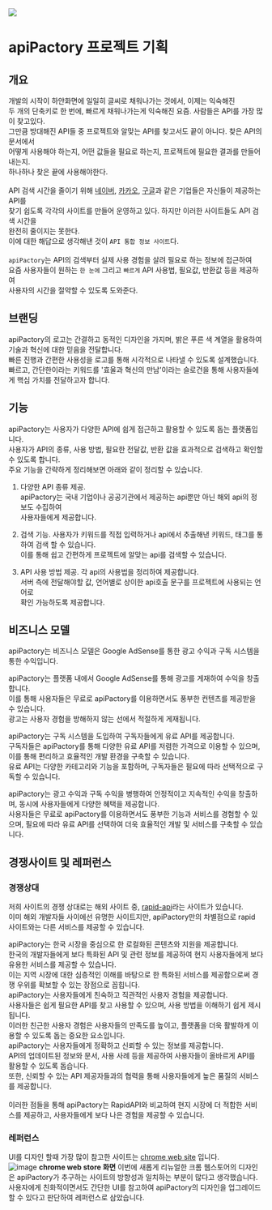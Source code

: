 <img src="https://capsule-render.vercel.app/api?type=waving&color=auto&height=300&section=header&text=apiPactory&fontSize=85" />

# apiPactory 프로젝트 기획
## 개요
개발의 시작이 하얀화면에 일일히 글씨로 채워나가는 것에서, 이제는 익숙해진   
두 개의 단축키로 한 번에, 빠르게 채워나가는게 익숙해진 요즘. 사람들은 API를 가장 많이 찾고있다.   
그만큼 방대해진 API들 중 프로젝트와 알맞는 API를 찾고서도 끝이 아니다. 찾은 API의 문서에서   
어떻게 사용해야 하는지, 어떤 값들을 필요로 하는지, 프로젝트에 필요한 결과를 만들어 내는지.   
하나하나 찾은 끝에 사용해야한다.   
<br/>
API 검색 시간을 줄이기 위해 [네이버](https://developers.naver.com/main/), [카카오](https://developers.kakao.com/), [구글](https://console.cloud.google.com/marketplace?hl=ko)과 같은 기업들은 자신들이 제공하는 API를   
찾기 쉽도록 각각의 사이트를 만들어 운영하고 있다. 하지만 이러한 사이트들도 API 검색 시간을   
완전히 줄이지는 못한다.   
이에 대한 해답으로 생각해낸 것이 `API 통합 정보 사이트`다.   
<br/>
`apiPactory`는 API의 검색부터 실제 사용 경험을 살려 필요로 하는 정보에 접근하여   
요즘 사용자들이 원하는 `한 눈에` 그리고 `빠르게` API 사용법, 필요값, 반환값 등을 제공하여   
사용자의 시간을 절약할 수 있도록 도와준다.

## 브랜딩
apiPactory의 로고는 간결하고 동적인 디자인을 가지며, 밝은 푸른 색 계열을 활용하여 기술과 혁신에 대한 믿음을 전달합니다.   
빠른 진행과 간편한 사용성을 로고를 통해 시각적으로 나타낼 수 있도록 설계했습니다.   
빠르고, 간단한이라는 키워드를 '효울과 혁신의 만남'이라는 슬로건을 통해 사용자들에게 핵심 가치를 전달하고자 합니다.

## 기능
apiPactory는 사용자가 다양한 API에 쉽게 접근하고 활용할 수 있도록 돕는 플랫폼입니다.   
사용자가 API의 종류, 사용 방법, 필요한 전달값, 반환 값을 효과적으로 검색하고 확인할 수 있도록 합니다.   
주요 기능을 간략하게 정리해보면 아래와 같이 정리할 수 있습니다.     

1. 다양한 API 종류 제공.  
   apiPactory는 국내 기업이나 공공기관에서 제공하는 api뿐만 아닌 해외 api의 정보도 수집하여   
   사용자들에게 제공합니다.   

1. 검색 기능.
   사용자가 키워드를 직접 입력하거나 api에서 추출해낸 키워드, 태그를 통하여 검색 할 수 있습니다.   
   이를 통해 쉽고 간편하게 프로젝트에 알맞는 api를 검색할 수 있습니다.

1. API 사용 방법 제공.
   각 api의 사용법을 정리하여 제공합니다.   
   서버 측에 전달해야할 값, 언어별로 상이한 api호출 문구를 프로젝트에 사용되는 언어로   
   확인 가능하도록 제공합니다.   

## 비즈니스 모델

apiPactory는 비즈니스 모델은 Google AdSense를 통한 광고 수익과 구독 시스템을 통한 수익입니다.   

apiPactory는 플랫폼 내에서 Google AdSense를 통해 광고를 게재하여 수익을 창출합니다.   
이를 통해 사용자들은 무료로 apiPactory를 이용하면서도 풍부한 컨텐츠를 제공받을 수 있습니다.   
광고는 사용자 경험을 방해하지 않는 선에서 적절하게 게재됩니다.   

apiPactory는 구독 시스템을 도입하여 구독자들에게 유료 API를 제공합니다.   
구독자들은 apiPactory를 통해 다양한 유료 API를 저렴한 가격으로 이용할 수 있으며, 이를 통해 편리하고 효율적인 개발 환경을 구축할 수 있습니다.   
유료 API는 다양한 카테고리와 기능을 포함하며, 구독자들은 필요에 따라 선택적으로 구독할 수 있습니다.   

apiPactory는 광고 수익과 구독 수익을 병행하여 안정적이고 지속적인 수익을 창출하며, 동시에 사용자들에게 다양한 혜택을 제공합니다.   
사용자들은 무료로 apiPactory를 이용하면서도 풍부한 기능과 서비스를 경험할 수 있으며, 필요에 따라 유료 API를 선택하여 더욱 효율적인 개발 및 서비스를 구축할 수 있습니다.  

## 경쟁사이트 및 레퍼런스
### 경쟁상대

저희 사이트의 경쟁 상대로는 해외 사이트 중, [rapid-api](https://rapidapi.com/hub)라는 사이트가 있습니다.   
이미 해외 개발자들 사이에선 유명한 사이트지만, apiPactory만의 차별점으로 rapid 사이트와는 다른 서비스를 제공할 수 있습니다.

apiPactory는 한국 시장을 중심으로 한 로컬화된 콘텐츠와 지원을 제공합니다.   
한국의 개발자들에게 보다 특화된 API 및 관련 정보를 제공하여 현지 사용자들에게 보다 유용한 서비스를 제공할 수 있습니다.   
이는 지역 시장에 대한 심층적인 이해를 바탕으로 한 특화된 서비스를 제공함으로써 경쟁 우위를 확보할 수 있는 장점으로 꼽힙니다.
<br/>
apiPactory는 사용자들에게 친숙하고 직관적인 사용자 경험을 제공합니다.   
사용자들은 쉽게 필요한 API를 찾고 사용할 수 있으며, 사용 방법을 이해하기 쉽게 제시됩니다.   
이러한 친근한 사용자 경험은 사용자들의 만족도를 높이고, 플랫폼을 더욱 활발하게 이용할 수 있도록 돕는 중요한 요소입니다.
<br/>
apiPactory는 사용자들에게 정확하고 신뢰할 수 있는 정보를 제공합니다.   
API의 업데이트된 정보와 문서, 사용 사례 등을 제공하여 사용자들이 올바르게 API를 활용할 수 있도록 돕습니다.   
또한, 신뢰할 수 있는 API 제공자들과의 협력을 통해 사용자들에게 높은 품질의 서비스를 제공합니다.   
<br/>
이러한 점들을 통해 apiPactory는 RapidAPI와 비교하여 현지 시장에 더 적합한 서비스를 제공하고, 사용자들에게 보다 나은 경험을 제공할 수 있습니다.   

### 레퍼런스
UI를 디자인 할때 가장 많이 참고한 사이트는 [chrome web site](https://chromewebstore.google.com/) 입니다.   
![image](https://github.com/skadbstj12/sherpa-api/blob/main/img/chromestore.png)
__chrome web store 화면__
이번에 새롭게 리뉴얼한 크롬 웹스토어의 디자인은 apiPactory가 추구하는 사이트의 방향성과 일치하는 부분이 많다고 생각했습니다.   
사용자에게 친화적이면서도 간단한 UI를 참고하여 apiPactory의 디자인을 업그레이드할 수 있다고 판단하여 레퍼런스로 삼았습니다.
